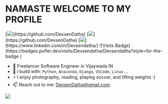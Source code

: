 <h1>NAMASTE WELCOME TO MY PROFILE</h1>
[<img src="https://img.shields.io/badge/github-%2312100E.svg?&style=for-the-badge&logo=github&logoColor=white&color=black" />](https://github.com/DevsenDatha)
[<img src="https://img.shields.io/badge/gitlab-%2312100E.svg?&style=for-the-badge&logo=gitlab&logoColor=white&color=9b51e0" />](https://github.com/DevsenDatha) 
[<img src="https://img.shields.io/badge/linkedin-%230077B5.svg?&style=for-the-badge&logo=linkedin&logoColor=white" />](https://www.linkedin.com/in/Devsendatha/) 
![Visits Badge](https://badges.pufler.dev/visits/Devsendatha/Devsendatha?style=for-the-badge ) 



- 🏢 Freelancer Software Engineer  in Vijaywada IN
- 🧰 I build with: `Python`, `Anaconda`, `Django`, `VSCode`, `Linux` ...
- ⚡ I enjoy photography, reading, playing soccer, and lifting weights :)
- 📫 Reach out to me: DevsenDatha@gmail.com

<img src="https://github-readme-stats.vercel.app/api?username=Devsendatha&&show_icons=true&title_color=ffffff&icon_color=bb2acf&text_color=daf7dc&bg_color=151515">
